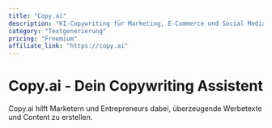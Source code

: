 ```yaml
---
title: "Copy.ai"
description: "KI-Copywriting für Marketing, E-Commerce und Social Media Posts"
category: "Textgenerierung"
pricing: "Freemium"
affiliate_link: "https://copy.ai"
---
```


# Copy.ai - Dein Copywriting Assistent

Copy.ai hilft Marketern und Entrepreneurs dabei, überzeugende Werbetexte und Content zu erstellen.